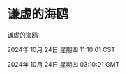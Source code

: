 # 谦虚的海鸥
[谦虚的海鸥](http://219.139.199.238:56308/qxdho/course/base/hotlink/index.php)

2024年 10月 24日 星期四 11:10:01 CST

2024年 10月 24日 星期四 03:10:01 GMT
